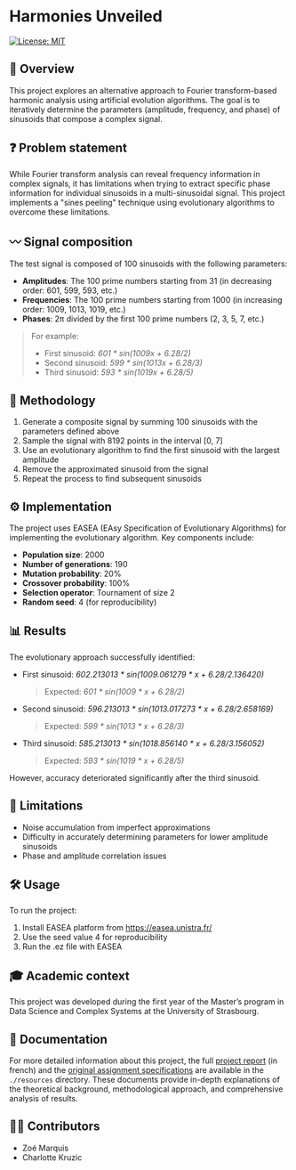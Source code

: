 # Harmonies Unveiled
[![License: MIT](https://img.shields.io/badge/License-MIT-lightgrey.svg)](https://opensource.org/licenses/MIT)

## 🔎 Overview
This project explores an alternative approach to Fourier transform-based harmonic analysis using artificial evolution algorithms. The goal is to iteratively determine the parameters (amplitude, frequency, and phase) of sinusoids that compose a complex signal.

## ❓ Problem statement
While Fourier transform analysis can reveal frequency information in complex signals, it has limitations when trying to extract specific phase information for individual sinusoids in a multi-sinusoidal signal. This project implements a "sines peeling" technique using evolutionary algorithms to overcome these limitations.

## 〰️ Signal composition
The test signal is composed of 100 sinusoids with the following parameters:
- **Amplitudes**: The 100 prime numbers starting from 31 (in decreasing order: 601, 599, 593, etc.)
- **Frequencies**: The 100 prime numbers starting from 1000 (in increasing order: 1009, 1013, 1019, etc.)
- **Phases**: 2π divided by the first 100 prime numbers (2, 3, 5, 7, etc.)
> For example:
> - First sinusoid: _601 * sin(1009x + 6.28/2)_
> - Second sinusoid: _599 * sin(1013x + 6.28/3)_
> - Third sinusoid: _593 * sin(1019x + 6.28/5)_

## 📝 Methodology
1. Generate a composite signal by summing 100 sinusoids with the parameters defined above
2. Sample the signal with 8192 points in the interval [0, 7]
3. Use an evolutionary algorithm to find the first sinusoid with the largest amplitude
4. Remove the approximated sinusoid from the signal
5. Repeat the process to find subsequent sinusoids

## ⚙️ Implementation
The project uses EASEA (EAsy Specification of Evolutionary Algorithms) for implementing the evolutionary algorithm. Key components include:
- **Population size**: 2000
- **Number of generations**: 190
- **Mutation probability**: 20%
- **Crossover probability**: 100%
- **Selection operator**: Tournament of size 2
- **Random seed**: 4 (for reproducibility)

## 📊 Results
The evolutionary approach successfully identified:
- First sinusoid: _602.213013 * sin(1009.061279 * x + 6.28/2.136420)_ 
    > Expected: _601 * sin(1009 * x + 6.28/2)_
- Second sinusoid: _596.213013 * sin(1013.017273 * x + 6.28/2.658169)_
    > Expected: _599 * sin(1013 * x + 6.28/3)_
- Third sinusoid: _585.213013 * sin(1018.856140 * x + 6.28/3.156052)_
    > Expected: _593 * sin(1019 * x + 6.28/5)_

However, accuracy deteriorated significantly after the third sinusoid.

## 🚫 Limitations
- Noise accumulation from imperfect approximations
- Difficulty in accurately determining parameters for lower amplitude sinusoids
- Phase and amplitude correlation issues

## 🛠️ Usage
To run the project:
1. Install EASEA platform from https://easea.unistra.fr/
2. Use the seed value 4 for reproducibility
3. Run the .ez file with EASEA

## 🎓 Academic context
This project was developed during the first year of the Master’s program in Data Science and Complex Systems at the University of Strasbourg.

## 📝 Documentation
For more detailed information about this project, the full [project report](./resources/project-report-fr.pdf) (in french) and the [original assignment specifications](./resources/project-assignment.pdf) are available in the `./resources` directory. These documents provide in-depth explanations of the theoretical background, methodological approach, and comprehensive analysis of results.

## 👷‍♂️ Contributors
- Zoé Marquis
- Charlotte Kruzic
